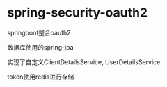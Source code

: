# spring-security-oauth2
springboot整合oauth2

数据库使用的spring-jpa

实现了自定义ClientDetailsService, UserDetailsService

token使用redis进行存储

    